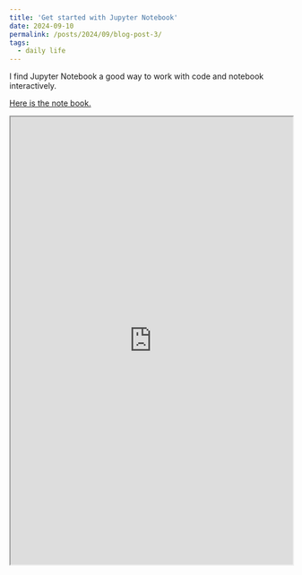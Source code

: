 ```yaml
---
title: 'Get started with Jupyter Notebook'
date: 2024-09-10
permalink: /posts/2024/09/blog-post-3/
tags:
  - daily life
---
```


I find Jupyter Notebook a good way to work with code and notebook interactively.

[Here is the note book.](https://nbviewer.org/github/BrightMoon-FFRC037/Literature/blob/main/Course/Methods%20of%20Mathematical%20Physics/Methods%20of%20Mathematical%20Physics.ipynb)

<iframe src="https://nbviewer.org/github/BrightMoon-FFRC037/Literature/blob/main/Course/Methods%20of%20Mathematical%20Physics/Methods%20of%20Mathematical%20Physics.ipynb" width="100%" height="800" allowfullscreen></iframe>


